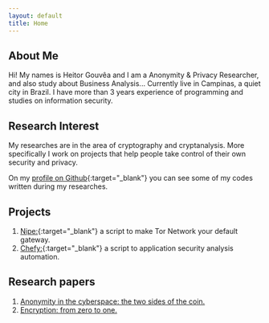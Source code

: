 ```yaml
---
layout: default
title: Home
---
```


## About Me

Hi! My names is Heitor Gouvêa and I am a Anonymity & Privacy Researcher,
 and also study about Business Analysis...
Currently live in Campinas, a quiet city in Brazil. I have more than 3 years experience
of programming and studies on information security.

## Research Interest

My researches are in the area of cryptography and cryptanalysis.
More specifically I work on projects that help people take control of their own security and privacy.

On my [profile on Github](https://github.com/GouveaHeitor){:target="_blank"} you can see
some of my codes written during my researches.

## Projects

1. [Nipe:](https://github.com/GouveaHeitor/nipe){:target="_blank"} a script to make Tor Network your default gateway.
2. [Chefy:](https://github.com/GouveaHeitor/chefy){:target="_blank"} a script to application security analysis automation.

## Research papers

1. [Anonymity in the cyberspace: the two sides of the coin.](/publications/anonymity-the-two-sides-of-the-coin.pdf)
2. [Encryption: from zero to one.](/publications/encryption-from-zero-to-one.pdf)
